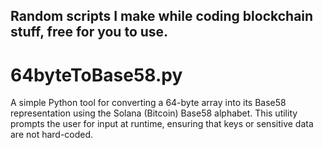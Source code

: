 Random scripts I make while coding blockchain stuff, free for you to use.
---
# 64byteToBase58.py
A simple Python tool for converting a 64-byte array into its Base58 representation using the Solana (Bitcoin) Base58 alphabet. This utility prompts the user for input at runtime, ensuring that keys or sensitive data are not hard-coded.

